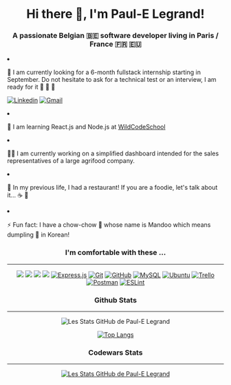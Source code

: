 <h1 align="center">Hi there 👋, I'm Paul-E Legrand!</h1>
<h3 align="center">A passionate Belgian 🇧🇪 software developer living in Paris / France 🇫🇷 🇪🇺</h3
  
- 🔎 I am currently looking for a 6-month fullstack internship starting in September. Do not hesitate to ask for a technical test or an interview, I am ready for it 💯 💯 💯 
  
  [![Linkedin](https://img.shields.io/badge/-LinkedIn-blue?style=flat&logo=Linkedin&logoColor=white)](https://www.linkedin.com/in/pelegrand/)
  [![Gmail](https://img.shields.io/badge/-Gmail-c14438?style=flat&logo=Gmail&logoColor=white)](mailto:paulm.legrand@gmail.com)
  
- 📖 I am learning React.js and Node.js at <a href=https://www.wildcodeschool.com>WildCodeSchool</a>

- 👷‍♂️ I am currently working on a simplified dashboard intended for the sales representatives of a large agrifood company.

- 🥩 In my previous life, I had a restaurant! If you are a foodie, let's talk about it... ☕ 🍴

- ⚡ Fun fact: I have a chow-chow 🐶 whose name is Mandoo which means dumpling 🥟 in Korean!

<h3 align="center">I'm comfortable with these ...</h3>

---

<div align="center"> <img src="https://img.shields.io/badge/javascript%20-%23323330.svg?&style=for-the-badge&logo=javascript&logoColor=%23F7DF1E"/> <img src="https://img.shields.io/badge/html5%20-%23E34F26.svg?&style=for-the-badge&logo=html5&logoColor=white"/> <img src="https://img.shields.io/badge/css3%20-%231572B6.svg?&style=for-the-badge&logo=css3&logoColor=white"/>
<a href=https://reactjs.org/><img src="https://img.shields.io/badge/react%20-%2320232a.svg?&style=for-the-badge&logo=react&logoColor=%2361DAFB"/></a> <a href=https://expressjs.com/fr/><img alt="Express.js" src="https://img.shields.io/badge/express.js-%23404d59.svg?style=for-the-badge&logo=express&logoColor=%2361DAFB"/></a> <a href=https://git-scm.com/><img alt="Git" src="https://img.shields.io/badge/git-%23F05033.svg?style=for-the-badge&logo=git&logoColor=white"/></a> <a href=https://github.com><img alt="GitHub" src="https://img.shields.io/badge/github-%23121011.svg?style=for-the-badge&logo=github&logoColor=white"/></a> <a href=https://www.mysql.com/><img alt="MySQL" src="https://img.shields.io/badge/mysql-%2300f.svg?style=for-the-badge&logo=mysql&logoColor=white"/></a> <a href=https://ubuntu.com/><img alt="Ubuntu" src="https://img.shields.io/badge/Ubuntu-E95420?style=for-the-badge&logo=ubuntu&logoColor=white" /></a> <a href=https://trello.com/fr><img alt="Trello" src="https://img.shields.io/badge/Trello-%23026AA7.svg?style=for-the-badge&logo=Trello&logoColor=white"/></a> <a href=https://www.postman.com><img alt="Postman" src="https://img.shields.io/badge/Postman-FF6C37?style=for-the-badge&logo=postman&logoColor=red" /></a> <a href=https://eslint.org/><img alt="ESLint" src="https://img.shields.io/badge/ESLint-4B3263?style=for-the-badge&logo=eslint&logoColor=white" /></a>


<h3 align="center">Github Stats</h3>

---
  
![Les Stats GitHub de Paul-E Legrand](https://github-readme-stats.vercel.app/api?username=pelegrand&show_icons=true&theme=tokyonight)
  
 [![Top Langs](https://github-readme-stats.vercel.app/api/top-langs/?username=pelegrand&layout=compact&theme=tokyonight)](https://github.com/pelegrand/github-readme-stats)
 
 <h3 align="center">Codewars Stats</h3>

---

<a href=https://www.codewars.com/users/pelegrand>![Les Stats GitHub de Paul-E Legrand](https://www.codewars.com/users/pelegrand/badges/large)</a>
<!--
**pelegrand/pelegrand** is a ✨ _special_ ✨ repository because its `README.md` (this file) appears on your GitHub profile.

Here are some ideas to get you started:

- 🔭 I’m currently working on ...
- 🌱 I’m currently learning Javascript
- 👯 I’m looking to collaborate on ...
- 🤔 I’m looking for help with ...
- 💬 Ask me about ...
- 📫 How to reach me: ...
- 😄 Pronouns: ...
- ⚡ Fun fact: ...
-->
